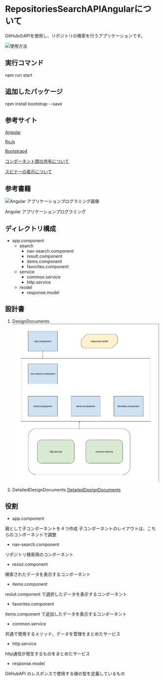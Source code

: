 # RepositoriesSearchAPIAngularについて
GitHubのAPIを使用し、リポジトリの検索を行うアプリケーションです。

![使用方法](src/assets/gif/RepositorySearch.gif)

## 実行コマンド
npm run start

## 追加したパッケージ
npm install bootstrap --save

## 参考サイト
[Angular](https://angular.jp/)

[RxJs](https://rxjs-dev.firebaseapp.com/)

[Bootstrap4](https://getbootstrap.com/)

[コンポーネント間の共有について](https://qiita.com/ksh-fthr/items/e43dd37bff2e51e95a59)

[スピナーの表示について](https://www.l08084.com/entry/2019/09/22/193345)

## 参考書籍
![Angular アプリケーションプログラミング画像](https://wings.msn.to/books/978-4-7741-9130-0/978-4-7741-9130-0.jpg 'Angular アプリケーションプログラミング')

Angular アプリケーションプログラミング

## ディレクトリ構成
- app.component
   - search
      - nav-search.component
      - result.component
      - items.component
      - favorites.component
   - service
      - common.service
      - http.service
   - model
      - response.model

## 設計書

1. DesignDocuments
![DesignDocuments](src/assets/img/DesignDocuments.jpg 'DesignDocuments')

2. DetailedDesignDocuments
[DetailedDesignDocuments](src/assets/img/DetailedDesignDocuments.jpg)

## 役割
- app.component

親として子コンポーネントを４つ作成
子コンポーネントのレイアウトは、こちらのコンポーネントで調整

- nav-search.component

リポジトリ検索用のコンポーネント

- reslut.component

検索されたデータを表示するコンポーネント

- items.component

reslut.component で選択したデータを表示するコンポーネント

- favorites.component

items.component で追加したデータを表示するコンポーネント

- common.service

共通で使用するメソッド、データを管理をまとめたサービス

- http.service

http通信が発生するものをまとめたサービス

- response.model

GitHubAPI のレスポンスで使用する値の型を定義しているもの
